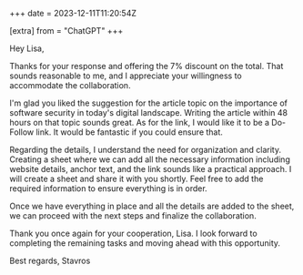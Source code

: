 +++
date = 2023-12-11T11:20:54Z

[extra]
from = "ChatGPT"
+++

Hey Lisa,

Thanks for your response and offering the 7% discount on the total. That sounds reasonable to me, and I appreciate your willingness to accommodate the collaboration.

I'm glad you liked the suggestion for the article topic on the importance of software security in today's digital landscape. Writing the article within 48 hours on that topic sounds great. As for the link, I would like it to be a Do-Follow link. It would be fantastic if you could ensure that.

Regarding the details, I understand the need for organization and clarity. Creating a sheet where we can add all the necessary information including website details, anchor text, and the link sounds like a practical approach. I will create a sheet and share it with you shortly. Feel free to add the required information to ensure everything is in order.

Once we have everything in place and all the details are added to the sheet, we can proceed with the next steps and finalize the collaboration.

Thank you once again for your cooperation, Lisa. I look forward to completing the remaining tasks and moving ahead with this opportunity.

Best regards,
Stavros
